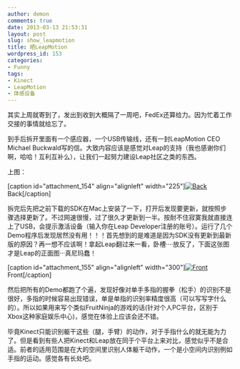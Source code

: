 ```yaml
---
author: demon
comments: true
date: 2013-03-13 21:53:31
layout: post
slug: show_leapmotion
title: 晒LeapMotion
wordpress_id: 153
categories:
- Funny
tags:
- Kinect
- LeapMotion
- 体感设备
---
```


其实上周就寄到了，发出到收到大概隔了一周吧，FedEx还算给力。因为忙着工作交接的事情就给忘了。

到手后拆开里面有一个感应器，一个USB传输线，还有一封LeapMotion CEO Michael Buckwald写的信。大致内容应该是感觉对Leap的支持（我也感谢你们啊，哈哈！互利互补么），让我们一起努力建设Leap社区之类的东西。

上图：

[caption id="attachment_154" align="alignleft" width="225"][![Back](http://www.taofengping.com/wp-content/uploads/2013/03/IMG_0279-225x300.jpg)](http://www.taofengping.com/wp-content/uploads/2013/03/IMG_0279.jpg) Back[/caption]

















拆完后先把之前下载的SDK在Mac上安装了一下，打开后发现要更新，就按照步骤选择更新了。不过网速很慢，过了很久才更新到一半。按耐不住寂寞我就直接连上了USB，会提示激活设备（输入你在Leap Developer注册的账号）。运行了几个Demo程序后发现居然没有用！！！首先想到的是难道是因为SDK没有更新到最新版的原因？再一想不应该啊！拿起Leap翻过来一看，卧槽····放反了，下面这张图才是Leap的正面图···真尼玛蠢！

[caption id="attachment_155" align="alignleft" width="300"][![Front](http://www.taofengping.com/wp-content/uploads/2013/03/IMG_0287-300x225.jpg)](http://www.taofengping.com/wp-content/uploads/2013/03/IMG_0287.jpg) Front[/caption]













然后把所有的Demo都跑了个遍，发现好像对单手多指的握拳（松手）的识别不是很好，多指的时候容易出现错误，单是单指的识别率精度很高（可以写写字什么的）。所以如果用来写个类似FruitNinja的游戏的话(针对个人PC平台，区别于Xbox这种家庭娱乐中心)，感觉在体验上应该会还不错。

毕竟Kinect只能识别躯干这些（腿，手臂）的动作，对于手指什么的就无能为力了。但是看到有些人把Kinect和Leap放在同于个平台上来对比，感觉似乎不是合适。前者的适用范围是在大的空间里识别人体躯干动作，一个是小空间内识别例如手指的运动。感觉各有长处吧。
